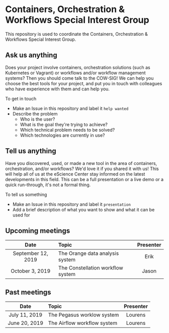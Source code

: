 # Containers, Orchestration & Workflows Special Interest Group

This repository is used to coordinate the Containers, Orchestration & Workflows
Special Interest Group.

## Ask us anything

Does your project involve containers, orchestration solutions (such as
Kubernetes or Vagrant) or workflows and/or workflow management systems? Then you
should come talk to the COW-SIG! We can help you choose the best tools for your
project, and put you in touch with colleagues who have experience with them and
can help you.

To get in touch

- Make an Issue in this repository and label it `help wanted`
- Describe the problem
    - Who is the user?
    - What is the goal they're trying to achieve?
    - Which technical problem needs to be solved?
    - Which technologies are currently in use?

## Tell us anything

Have you discovered, used, or made a new tool in the area of containers,
orchestration, and/or workflows? We'd love it if you shared it with us! This
will help all of us at the eScience Center stay informed on the latest
developments in this field. This can be a full presentation or a live demo or a
quick run-through, it's not a formal thing.

To tell us something

- Make an Issue in this repository and label it `presentation`
- Add a brief description of what you want to show and what it can be used for


## Upcoming meetings

|        Date        |                   Topic                     | Presenter |
|:------------------:|:------------------------------------------- |:---------:|
| September 12, 2019 |       The Orange data analysis system       |   Erik    |
|   October 3, 2019  |       The Constellation workflow system     |   Jason   |



## Past meetings

|        Date        |                   Topic                     | Presenter |
|:------------------:|:------------------------------------------- |:---------:|
|   July 11, 2019    |       The Pegasus worklow system            |  Lourens  |
|   June 20, 2019    |       The Airflow workflow system           |  Lourens  |

